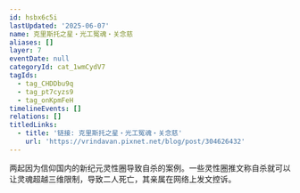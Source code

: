 ```yaml
---
id: hsbx6c5i
lastUpdated: '2025-06-07'
name: 克里斯托之星・光工冤魂・关念慈
aliases: []
layer: 7
eventDate: null
categoryId: cat_1wmCydV7
tagIds:
  - tag_CHDDbu9q
  - tag_pt7cyzs9
  - tag_onKpmFeH
timelineEvents: []
relations: []
titledLinks:
  - title: '链接: 克里斯托之星・光工冤魂・关念慈'
    url: 'https://vrindavan.pixnet.net/blog/post/304626432'
---
```

两起因为信仰国内的新纪元灵性圈导致自杀的案例。一些灵性圈推文称自杀就可以让灵魂超越三维限制，导致二人死亡，其亲属在网络上发文控诉。
